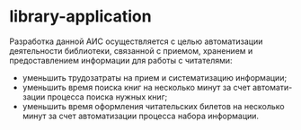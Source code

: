 # library-application
Разработка данной АИС осуществляется с целью автоматизации деятельности библиотеки, связанной с приемом, хранением и предоставлением информации для работы с читателями:
- уменьшить трудозатраты на прием и систематизацию информации;
- уменьшить время поиска книг на несколько минут за счет автомати-зации процесса поиска нужных книг;
- уменьшить время оформления читательских билетов на несколько минут за счет автоматизации процесса набора информации.
